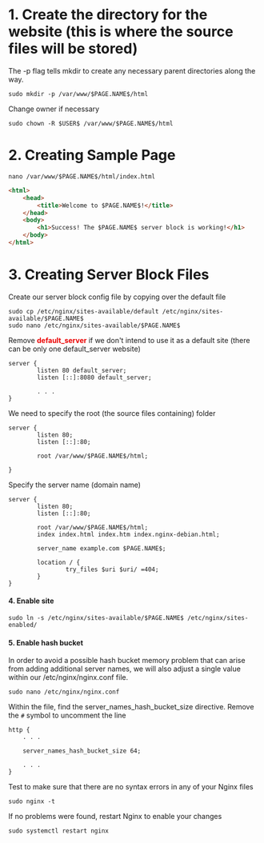 # 1. Create the directory for the website (this is where the source files will be stored)
The -p flag tells mkdir to create any necessary parent directories along the way.
```
sudo mkdir -p /var/www/$PAGE.NAME$/html
```
Change owner if necessary
```
sudo chown -R $USER$ /var/www/$PAGE.NAME$/html
```
# 2. Creating Sample Page
```
nano /var/www/$PAGE.NAME$/html/index.html
```
```html
<html>
    <head>
        <title>Welcome to $PAGE.NAME$!</title>
    </head>
    <body>
        <h1>Success! The $PAGE.NAME$ server block is working!</h1>
    </body>
</html>
```
# 3. Creating Server Block Files
Create our server block config file by copying over the default file
```
sudo cp /etc/nginx/sites-available/default /etc/nginx/sites-available/$PAGE.NAME$
sudo nano /etc/nginx/sites-available/$PAGE.NAME$
```
Remove <b style='color: #eb0000'>default_server</b> if we don't intend to use it as a default site (there can be only one default_server website)
```
server {
        listen 80 default_server;
        listen [::]:8080 default_server;

        . . .
}
```
We need to specify the root (the source files containing) folder
```
server {
        listen 80;
        listen [::]:80;

        root /var/www/$PAGE.NAME$/html;

}
```
Specify the server name (domain name)
```
server {
        listen 80;
        listen [::]:80;

        root /var/www/$PAGE.NAME$/html;
        index index.html index.htm index.nginx-debian.html;

        server_name example.com $PAGE.NAME$;

        location / {
                try_files $uri $uri/ =404;
        }
}
```
#### 4. Enable site
```
sudo ln -s /etc/nginx/sites-available/$PAGE.NAME$ /etc/nginx/sites-enabled/
```
#### 5. Enable hash bucket
In order to avoid a possible hash bucket memory problem that can arise from adding additional server names, we will also adjust a single value within our /etc/nginx/nginx.conf file.
```
sudo nano /etc/nginx/nginx.conf
```
Within the file, find the server_names_hash_bucket_size directive. Remove the ```#``` symbol to uncomment the line
```
http {
    . . .

    server_names_hash_bucket_size 64;

    . . .
}
```
Test to make sure that there are no syntax errors in any of your Nginx files
```
sudo nginx -t
```
If no problems were found, restart Nginx to enable your changes
```
sudo systemctl restart nginx
```
